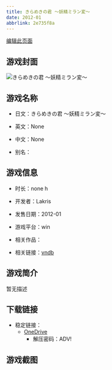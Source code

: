 ```yaml
---
title: きらめきの君 ～妖精ミラン変～
date: 2012-01
abbrlink: 2e735f8a
---
```

[编辑此页面](https://github.com/ACG-3/ADV3-source/blob/main/source/_posts/games/%E3%81%8D%E3%82%89%E3%82%81%E3%81%8D%E3%81%AE%E5%90%9B%20%EF%BD%9E%E5%A6%96%E7%B2%BE%E3%83%9F%E3%83%A9%E3%83%B3%E5%A4%89%EF%BD%9E.md)

## 游戏封面

![きらめきの君 ～妖精ミラン変～](https://pan.timero.xyz/d/onedrive/img_lib_001/%E3%81%8D%E3%82%89%E3%82%81%E3%81%8D%E3%81%AE%E5%90%9B%20%EF%BD%9E%E5%A6%96%E7%B2%BE%E3%83%9F%E3%83%A9%E3%83%B3%E5%A4%89%EF%BD%9E_cover.avif)


## 游戏名称

- 日文：きらめきの君 ～妖精ミラン変～
- 英文：None
- 中文：None

- 别名：


## 游戏信息

- 时长：none h
- 开发者：Lakris
- 发售日期：2012-01
- 游戏平台：win
- 相关作品：

- 相关链接：[vndb](https://vndb.org/v20338)


## 游戏简介

暂无描述


## 下载链接

- 稳定链接：
    - [OneDrive](https://pan.timero.xyz/onedrive/adv_lib_001/%E3%81%8D%E3%82%89%E3%82%81%E3%81%8D%E3%81%AE%E5%90%9B%20%EF%BD%9E%E5%A6%96%E7%B2%BE%E3%83%9F%E3%83%A9%E3%83%B3%E5%A4%89%EF%BD%9E)
        - 解压密码：ADV!



## 游戏截图


